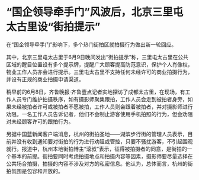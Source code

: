 

# “国企领导牵手门”风波后，北京三里屯太古里设“街拍提示”

在“国企领导牵手门”影响下，多个热门街拍区就拍摄行为做出新一轮回应。

其中，北京三里屯太古里于6月9日晚间发出“街拍提示”称，三里屯太古里在公共区域的醒目位置设有多个提示牌，提醒广大顾客提高防范意识，保护个人肖像权，物业工作人员亦会进行提示。三里屯太古里不支持任何未经许可的商业拍摄行为，并设有正规的商业拍摄申请渠道。

稍早前的6月8日，齐鲁晚报·齐鲁壹点记者实地探访了成都太古里，在现场，有工作人员专门维护拍摄秩序，如有摄影师聚集跟拍，工作人员会走到被拍者身旁，如果未经被拍者许可或被拍者不愿被拍，工作人员则会跟着被拍者，并对摄影师进行劝阻。一名工作人员告诉记者，他们不会制止游客使用手机拍照的行为，但会劝阻对未经顾客许可的跟拍行为。

另据中国蓝新闻客户端消息，杭州的街拍圣地——湖滨步行街的管理人员表示，目前并没有收到通知要对街拍的行为进行劝阻或管控，只要不骚扰游客，不引起围观就行。报道中，杭州本地街拍博主“滚叔”表示，征得被拍摄者的同意，是街拍的一个基本的前提。街拍要同时考虑拍摄地点和拍摄内容等因素，摄影师要尽量选择在公共场合拍摄，拍摄的内容不涉及对方的私密信息。他认为，总体而言，杭州的街拍氛围是包容和开放的。


